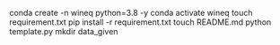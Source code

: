 conda create -n wineq python=3.8 -y
conda activate wineq
touch requirement.txt
pip install -r requirement.txt
touch README.md
python template.py
mkdir data_given